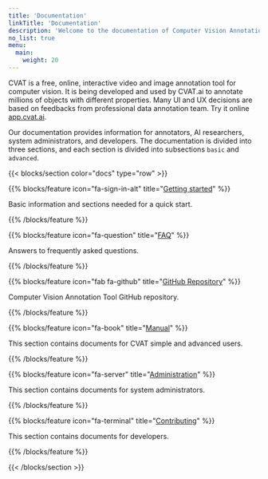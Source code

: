 ```yaml
---
title: 'Documentation'
linkTitle: 'Documentation'
description: 'Welcome to the documentation of Computer Vision Annotation Tool.'
no_list: true
menu:
  main:
    weight: 20
---
```


CVAT is a free, online, interactive video and image annotation tool for computer vision.
It is being developed and used by CVAT.ai to annotate millions of objects with different properties.
Many UI and UX decisions are based on feedbacks from professional data annotation team.
Try it online [app.cvat.ai](https://app.cvat.ai).

Our documentation provides information for annotators, AI researchers, system administrators,
and developers.
The documentation is divided into three sections, and each section is divided into
subsections `basic` and `advanced`.

<section id="docs">

{{< blocks/section color="docs" type="row" >}}

{{% blocks/feature icon="fa-sign-in-alt" title="[Getting started](getting_started/)" %}}

Basic information and sections needed for a quick start.

{{% /blocks/feature %}}

{{% blocks/feature icon="fa-question" title="[FAQ](faq/)" %}}

Answers to frequently asked questions.

{{% /blocks/feature %}}

{{% blocks/feature icon="fab fa-github" title="[GitHub Repository](https://github.com/cvat-ai/cvat)" %}}

Computer Vision Annotation Tool GitHub repository.

{{% /blocks/feature %}}


<!--lint disable maximum-line-length-->

{{% blocks/feature icon="fa-book" title="[Manual](manual/)" %}}

This section contains documents for CVAT simple and advanced users.

{{% /blocks/feature %}}

{{% blocks/feature icon="fa-server" title="[Administration](administration/)" %}}

This section contains documents for system administrators.

{{% /blocks/feature %}}

{{% blocks/feature icon="fa-terminal" title="[Contributing](contributing/)" %}}

This section contains documents for developers.

{{% /blocks/feature %}}


{{< /blocks/section >}}

</section>
